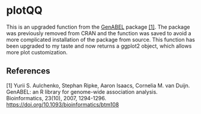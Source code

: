 # plotQQ
This is an upgraded function from the [GenABEL](https://github.com/GenABEL-Project/GenABEL) package [[1]](#1). The package was previously removed from CRAN and the function was saved to avoid a more complicated installation of the package from source. This function has been upgraded to my taste and now returns a ggplot2 object, which allows more plot customization.

## References
<a id="1">[1]</a> 
Yurii S. Aulchenko, Stephan Ripke, Aaron Isaacs, Cornelia M. van Duijn.
GenABEL: an R library for genome-wide association analysis.
Bioinformatics, 23(10), 2007, 1294-1296.
https://doi.org/10.1093/bioinformatics/btm108

